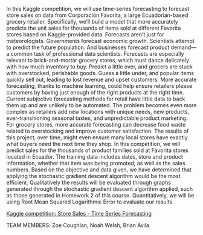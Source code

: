 In this Kaggle competition, we will use time-series forecasting to forecast store sales on data from Corporación Favorita, a large Ecuadorian-based grocery retailer. Specifically, we’ll build a model that more accurately predicts the unit sales for thousands of items sold at different Favorita stores based on Kaggle-provided data. Forecasts aren’t just for meteorologists. Governments forecast economic growth. Scientists attempt to predict the future population. And businesses forecast product demand—a common task of professional data scientists. Forecasts are especially relevant to brick-and-mortar grocery stores, which must dance delicately with how much inventory to buy. Predict a little over, and grocers are stuck with overstocked, perishable goods. Guess a little under, and popular items quickly sell out, leading to lost revenue and upset customers. More accurate forecasting, thanks to machine learning, could help ensure retailers please customers by having just enough of the right products at the right time. Current subjective forecasting methods for retail have little data to back them up and are unlikely to be automated. The problem becomes even more complex as retailers add new locations with unique needs, new products, ever-transitioning seasonal tastes, and unpredictable product marketing. For grocery stores, more accurate forecasting can decrease food waste related to overstocking and improve customer satisfaction. The results of this project, over time, might even ensure many local stores have exactly what buyers need the next time they shop. In this competition, we will predict sales for the thousands of product families sold at Favorita stores located in Ecuador. The training data includes dates, store and product information, whether that item was being promoted, as well as the sales numbers. Based on the objective and data given, we have determined that applying the stochastic gradient descent algorithm would be the most efficient. Qualitatively the results will be evaluated through graphs generated through the stochastic gradient descent algorithm applied, such as those generated in Homework 2 of this course. Quantitatively, we will be using Root Mean Squared Logarithmic Error to evaluate our results.

[Kaggle competition: Store Sales - Time Series Forecasting](https://www.kaggle.com/competitions/store-sales-time-series-forecasting)

TEAM MEMBERS:
Zoe Coughlan,
Noah Welsh,
Brian Avila
